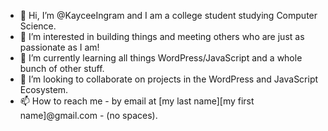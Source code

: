 - 👋 Hi, I’m @KayceeIngram and I am a college student studying Computer Science.
- 👀 I’m interested in building things and meeting others who are just as passionate as I am!
- 🌱 I’m currently learning all things WordPress/JavaScript and a whole bunch of other stuff.
- 💞️ I’m looking to collaborate on projects in the WordPress and JavaScript Ecosystem.
- 📫 How to reach me - by email at [my last name][my first name]@gmail.com - (no spaces).

<!---
KayceeIngram/KayceeIngram is a ✨ special ✨ repository because its `README.md` (this file) appears on your GitHub profile.
You can click the Preview link to take a look at your changes.
--->
